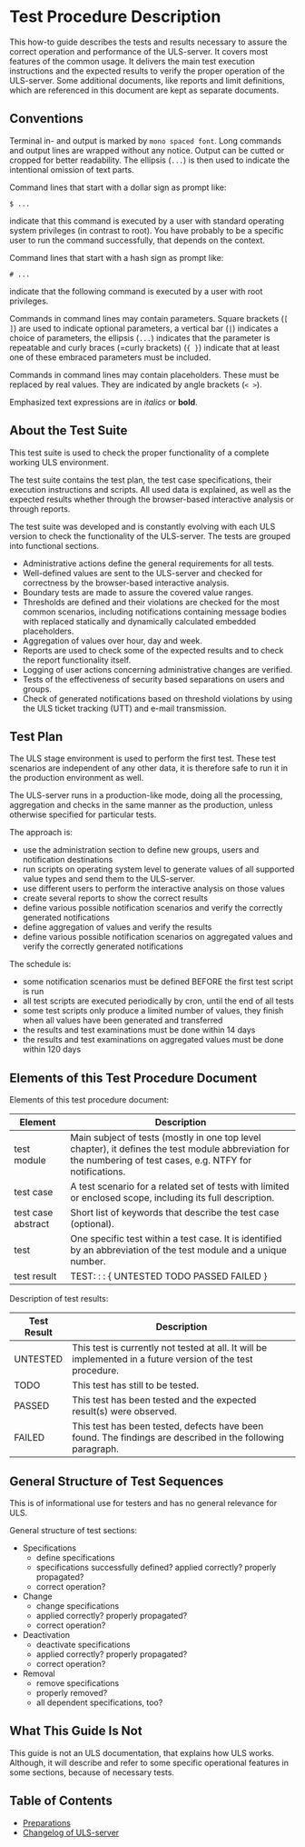 # Test Procedure Description

This how-to guide describes the tests and results necessary to assure the correct operation and performance of the ULS-server. 
It covers most features of the common usage. It delivers the main test execution instructions and the expected results 
to verify the proper operation of the ULS-server. Some additional documents, like reports and limit definitions, 
which are referenced in this document are kept as separate documents.


## Conventions
Terminal in- and output is marked by `mono spaced font`.
Long commands and output lines are wrapped without any notice. 
Output can be cutted or cropped for better readability. The ellipsis (`...`) is then used to indicate the intentional omission of text parts. 

Command lines that start with a dollar sign as prompt like:
```
$ ... 
```
indicate that this command is executed by a user with standard operating system privileges (in contrast to root). 
You have probably to be a specific user to run the command successfully, that depends on the context.

Command lines that start with a hash sign as prompt like:
```
# ...
```
indicate that the following command is executed by a user with root privileges.

Commands in command lines may contain parameters. 
Square brackets (`[ ]`) are used to indicate optional parameters, 
a vertical bar (`|`) indicates a choice of parameters, 
the ellipsis (`...`) indicates that the parameter is repeatable and 
curly braces (=curly brackets) (`{ }`) indicate that at least one of these embraced parameters must be included.

Commands in command lines may contain placeholders. 
These must be replaced by real values. They are indicated by angle brackets (`< >`).

Emphasized text expressions are in _italics_ or **bold**.

## About the Test Suite

This test suite is used to check the proper functionality of a complete working ULS environment. 

The test suite contains the test plan, the test case specifications, their execution instructions and scripts. 
All used data is explained, as well as the expected results whether through the browser-based interactive analysis or through reports.

The test suite was developed and is constantly evolving with each ULS version to check the functionality of the ULS-server. 
The tests are grouped into functional sections.

- Administrative actions define the general requirements for all tests.
- Well-defined values are sent to the ULS-server and checked for correctness by the browser-based interactive analysis.
- Boundary tests are made to assure the covered value ranges.
- Thresholds are defined and their violations are checked for the most common scenarios, including notifications containing message bodies with replaced statically and dynamically calculated embedded placeholders.
- Aggregation of values over hour, day and week.
- Reports are used to check some of the expected results and to check the report functionality itself.
- Logging of user actions concerning administrative changes are verified.
- Tests of the effectiveness of security based separations on users and groups.
- Check of generated notifications based on threshold violations by using the ULS ticket tracking (UTT) and e-mail transmission.

## Test Plan

The ULS stage environment is used to perform the first test. These test scenarios are independent of any other data, it is therefore safe to run it in the production environment as well.

The ULS-server runs in a production-like mode, doing all the processing, aggregation and checks in the same manner as the production, unless otherwise specified for particular tests.

The approach is:
- use the administration section to define new groups, users and notification destinations
- run scripts on operating system level to generate values of all supported value types and send them to the ULS-server.
- use different users to perform the interactive analysis on those values
- create several reports to show the correct results
- define various possible notification scenarios and verify the correctly generated notifications
- define aggregation of values and verify the results
- define various possible notification scenarios on aggregated values and verify the correctly generated notifications

The schedule is:
- some notification scenarios must be defined BEFORE the first test script is run
- all test scripts are executed periodically by cron, until the end of all tests
- some test scripts only produce a limited number of values, they finish when all values have been generated and transferred
- the results and test examinations must be done within 14 days
- the results and test examinations on aggregated values must be done within 120 days


## Elements of this Test Procedure Document

Elements of this test procedure document:

| Element            | Description  |
|----|-----|
| test module        | Main subject of tests (mostly in one top level chapter), it defines the test module abbreviation for the numbering of test cases, e.g. NTFY for notifications. |
| test case          | A test scenario for a related set of tests with limited or enclosed scope, including its full description. |
| test case abstract | Short list of keywords that describe the test case (optional). |
| test               | One specific test within a test case. It is identified by an abbreviation of the test module and a unique number. |
| test result        | TEST: <module abbreviation> <id>: <test case abstract>:  { UNTESTED TODO PASSED FAILED }  |

Description of test results:

| Test Result | Description | 
|--|--|
| UNTESTED | 	This test is currently not tested at all. It will be implemented in a future version of the test procedure. |
| TODO 		| 	This test has still to be tested.	|
| PASSED 	|	This test has been tested and the expected result(s) were observed. |
| FAILED 	|	This test has been tested, defects have been found. The findings are described in the following paragraph. |


## General Structure of Test Sequences

This is of informational use for testers and has no general relevance for ULS.

General structure of test sections:

- Specifications
  -  define specifications
  -  specifications successfully defined? applied correctly? properly propagated?
  -  correct operation?
- Change
  - change specifications
  - applied correctly? properly propagated?
  - correct operation?
- Deactivation
  - deactivate specifications
  - applied correctly? properly propagated?
  - correct operation?
- Removal
  - remove specifications
  - properly removed?
  - all dependent specifications, too?

## What This Guide Is Not
  
This guide is not an ULS documentation, that explains how ULS works. Although, it will describe and refer to some specific operational features in some sections, because of necessary tests.

## Table of Contents
  
- [Preparations](preparations.md)
- [Changelog of ULS-server](changelog.md)
